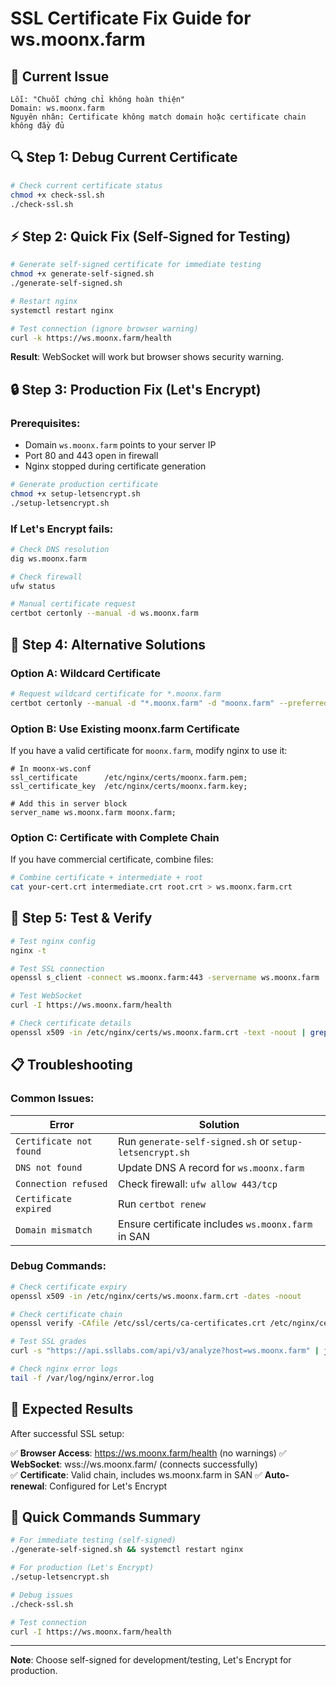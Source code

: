 # SSL Certificate Fix Guide for ws.moonx.farm

## 🚨 **Current Issue**
```
Lỗi: "Chuỗi chứng chỉ không hoàn thiện"
Domain: ws.moonx.farm
Nguyên nhân: Certificate không match domain hoặc certificate chain không đầy đủ
```

## 🔍 **Step 1: Debug Current Certificate**

```bash
# Check current certificate status
chmod +x check-ssl.sh
./check-ssl.sh
```

## ⚡ **Step 2: Quick Fix (Self-Signed for Testing)**

```bash
# Generate self-signed certificate for immediate testing
chmod +x generate-self-signed.sh
./generate-self-signed.sh

# Restart nginx
systemctl restart nginx

# Test connection (ignore browser warning)
curl -k https://ws.moonx.farm/health
```

**Result**: WebSocket will work but browser shows security warning.

## 🔒 **Step 3: Production Fix (Let's Encrypt)**

### Prerequisites:
- Domain `ws.moonx.farm` points to your server IP
- Port 80 and 443 open in firewall
- Nginx stopped during certificate generation

```bash
# Generate production certificate
chmod +x setup-letsencrypt.sh
./setup-letsencrypt.sh
```

### If Let's Encrypt fails:
```bash
# Check DNS resolution
dig ws.moonx.farm

# Check firewall
ufw status

# Manual certificate request
certbot certonly --manual -d ws.moonx.farm
```

## 🔧 **Step 4: Alternative Solutions**

### Option A: Wildcard Certificate
```bash
# Request wildcard certificate for *.moonx.farm
certbot certonly --manual -d "*.moonx.farm" -d "moonx.farm" --preferred-challenges=dns
```

### Option B: Use Existing moonx.farm Certificate
If you have a valid certificate for `moonx.farm`, modify nginx to use it:

```nginx
# In moonx-ws.conf
ssl_certificate      /etc/nginx/certs/moonx.farm.pem;
ssl_certificate_key  /etc/nginx/certs/moonx.farm.key;

# Add this in server block
server_name ws.moonx.farm moonx.farm;
```

### Option C: Certificate with Complete Chain
If you have commercial certificate, combine files:
```bash
# Combine certificate + intermediate + root
cat your-cert.crt intermediate.crt root.crt > ws.moonx.farm.crt
```

## 🧪 **Step 5: Test & Verify**

```bash
# Test nginx config
nginx -t

# Test SSL connection
openssl s_client -connect ws.moonx.farm:443 -servername ws.moonx.farm

# Test WebSocket
curl -I https://ws.moonx.farm/health

# Check certificate details
openssl x509 -in /etc/nginx/certs/ws.moonx.farm.crt -text -noout | grep -A 5 "Subject Alternative Name"
```

## 📋 **Troubleshooting**

### Common Issues:

| Error | Solution |
|-------|----------|
| `Certificate not found` | Run `generate-self-signed.sh` or `setup-letsencrypt.sh` |
| `DNS not found` | Update DNS A record for `ws.moonx.farm` |
| `Connection refused` | Check firewall: `ufw allow 443/tcp` |
| `Certificate expired` | Run `certbot renew` |
| `Domain mismatch` | Ensure certificate includes `ws.moonx.farm` in SAN |

### Debug Commands:
```bash
# Check certificate expiry
openssl x509 -in /etc/nginx/certs/ws.moonx.farm.crt -dates -noout

# Check certificate chain
openssl verify -CAfile /etc/ssl/certs/ca-certificates.crt /etc/nginx/certs/ws.moonx.farm.crt

# Test SSL grades
curl -s "https://api.ssllabs.com/api/v3/analyze?host=ws.moonx.farm" | jq .

# Check nginx error logs
tail -f /var/log/nginx/error.log
```

## 🎯 **Expected Results**

After successful SSL setup:

✅ **Browser Access**: https://ws.moonx.farm/health (no warnings)
✅ **WebSocket**: wss://ws.moonx.farm/ (connects successfully)  
✅ **Certificate**: Valid chain, includes ws.moonx.farm in SAN
✅ **Auto-renewal**: Configured for Let's Encrypt

## 🚀 **Quick Commands Summary**

```bash
# For immediate testing (self-signed)
./generate-self-signed.sh && systemctl restart nginx

# For production (Let's Encrypt) 
./setup-letsencrypt.sh

# Debug issues
./check-ssl.sh

# Test connection
curl -I https://ws.moonx.farm/health
```

---

**Note**: Choose self-signed for development/testing, Let's Encrypt for production. 